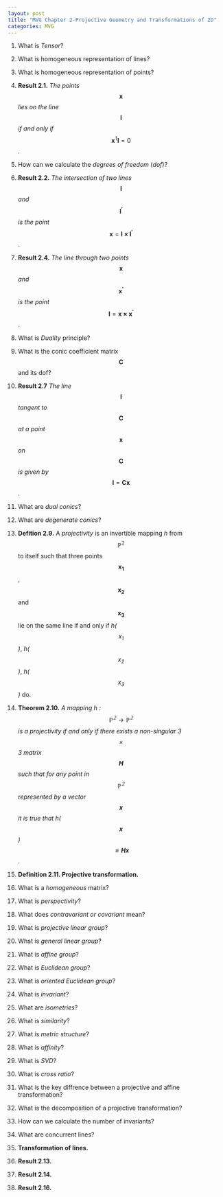 ```yaml
---
layout: post
title: "MVG Chapter 2-Projective Geometry and Transformations of 2D"
categories: MVG
---
```


1. What is _Tensor_? 

2. What is homogeneous representation of lines?

3. What is homogeneous representation of points?

4. __Result 2.1.__ _The points_ $$\mathbf{ x } $$ _lies on the line_ $$\mathbf{ l } $$ _if and only if_ $$\mathbf{ {x}^\intercal l } = 0 $$.

5. How can we calculate the _degrees of freedom_ (_dof_)?

6. __Result 2.2.__ _The intersection of two lines_ $$\mathbf{ l } $$ _and_ $$\mathbf{ {l^\prime} } $$ _is the point_ $$\mathbf{ x } = \mathbf{ l \times {l^\prime}} $$.

7. __Result 2.4.__ _The line through two points_ $$\mathbf{ x } $$ _and_ $$\mathbf{ {x^\prime} } $$ _is the point_ $$\mathbf{ l } = \mathbf{ x \times {x^\prime}} $$.

8. What is _Duality_ principle?

9. What is the conic coefficient matrix $$\mathbf{ C } $$ and its dof?

10. __Result 2.7__ _The line_ $$\mathbf{ l } $$ _tangent to_ $$\mathbf{ C } $$ _at a point_ $$\mathbf{ x } $$ _on_ $$\mathbf{ C } $$ _is given by_ $$\mathbf{ l } = \mathbf{ C  x } $$.

11. What are _dual conics_?

12. What are _degenerate conics_?
	
13. __Defition 2.9.__ A _projectivity_ is an invertible mapping _h_ from $$ \mathbb{ P^2 } $$ to itself such that three points $$ \mathbf{x_1} $$,
 $$ \mathbf{x_2} $$ and $$ \mathbf{x_3} $$ lie on the same line if and only if _h($$ x_1 $$)_, _h($$ x_2 $$)_, _h($$ x_3 $$)_ do.

14. __Theorem 2.10.__ _A mapping h : $$ \mathbb{ P^2 } \rightarrow \mathbb{ P^2 } $$ is a projectivity if and only if there exists a non-singular 3 $$ \times $$ 3 matrix $$ \mathbf{H} $$ 
such that for any point in $$ \mathbb{ P^2 } $$ represented by a vector $$ \mathbf{x} $$ it is true that h($$ \mathbf{x} $$) $$ \mathbf{ = Hx }$$_.

15. __Definition 2.11. Projective transformation.__

16. What is a _homogeneous_ matrix?

17. What is _perspectivity_?

18. What does _contravariant or covariant_ mean?

19. What is _projective linear group_?

20. What is _general linear group_?

21. What is _affine group_?

22. What is _Euclidean group_?

23. What is _oriented Euclidean group_?

24. What is _invariant_?

25. What are _isometries_?

26. What is _similarity_?

27. What is _metric structure_?

28. What is _affinity_?

29. What is _SVD_?

30. What is _cross ratio_?

31. What is the key diffrence between a projective and affine transformation?

32. What is the decomposition of a projective transformation?

33. How can we calculate the number of invariants?

34. What are concurrent lines?

35. __Transformation of lines.__

36. __Result 2.13.__

37. __Result 2.14.__

38. __Result 2.16.__








